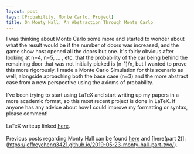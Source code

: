 ```yaml
---
layout: post
tags: [Probability, Monte Carlo, Project]
title: On Monty Hall: An Abstraction Through Monte Carlo
---
```

I was thinking about Monte Carlo some more and started to wonder about what the result would be if the number of doors was increased, and the game show host opened all the doors but one. It's fairly obvious after looking at n=4, n=5, ... , etc. that the probability of the car being behind the remaining door that was not initially picked is (n-1)/n, but I wanted to prove this more rigorously. I made a Monte Carlo Simulation for this scenario as well, alongside aproaching both the base case (n=3) and the more abstract case from a new perspective using the axioms of probability.
<br><br>
I've been trying to start using LaTeX and start writing up my papers in a more academic format, so this most recent project is done in LaTeX. If anyone has any advice about how I could improve my formatting or syntax, please comment! 
<br><br>
LaTeX writeup linked [here](https://nbviewer.jupyter.org/github/jeffreycheng3421/jeffreycheng3421.github.io/blob/master/rpdfs/Monty%20Hall%20Monte%20Carlo%20Abstraction.pdf).
<br><br>
Previous posts regarding Monty Hall can be found [here](https://jeffreycheng3421.github.io/2019-05-16-monty-hall/) and [here(part 2)]:(https://jeffreycheng3421.github.io/2019-05-23-monty-hall-part-two/).
